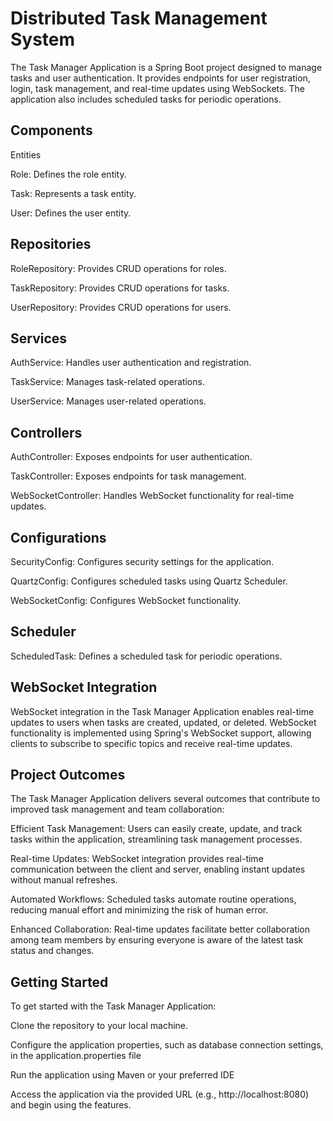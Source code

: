 # Distributed Task Management System

The Task Manager Application is a Spring Boot project designed to manage tasks and user authentication. It provides endpoints for user registration, login, task management, and real-time updates using WebSockets. The application also includes scheduled tasks for periodic operations.

## Components
Entities

Role: Defines the role entity.

Task: Represents a task entity.

User: Defines the user entity.

## Repositories

RoleRepository: Provides CRUD operations for roles.

TaskRepository: Provides CRUD operations for tasks.

UserRepository: Provides CRUD operations for users.

## Services

AuthService: Handles user authentication and registration.

TaskService: Manages task-related operations.

UserService: Manages user-related operations.

## Controllers

AuthController: Exposes endpoints for user authentication.

TaskController: Exposes endpoints for task management.

WebSocketController: Handles WebSocket functionality for real-time updates.

## Configurations

SecurityConfig: Configures security settings for the application.

QuartzConfig: Configures scheduled tasks using Quartz Scheduler.

WebSocketConfig: Configures WebSocket functionality.

## Scheduler

ScheduledTask: Defines a scheduled task for periodic operations.

## WebSocket Integration

WebSocket integration in the Task Manager Application enables real-time updates to users when tasks are created, updated, or deleted. WebSocket functionality is implemented using Spring's WebSocket support, allowing clients to subscribe to specific topics and receive real-time updates.


## Project Outcomes


The Task Manager Application delivers several outcomes that contribute to improved task management and team collaboration:

Efficient Task Management: Users can easily create, update, and track tasks within the application, streamlining task management processes.

Real-time Updates: WebSocket integration provides real-time communication between the client and server, enabling instant updates without manual refreshes.

Automated Workflows: Scheduled tasks automate routine operations, reducing manual effort and minimizing the risk of human error.

Enhanced Collaboration: Real-time updates facilitate better collaboration among team members by ensuring everyone is aware of the latest task status and changes.


## Getting Started

To get started with the Task Manager Application:

Clone the repository to your local machine.

Configure the application properties, such as database connection settings, in the application.properties file

Run the application using Maven or your preferred IDE

Access the application via the provided URL (e.g., http://localhost:8080) and begin using the features.
